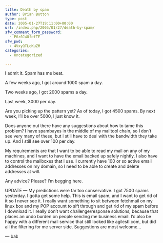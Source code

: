 ```yaml
---
title: Death by spam
author: Brian Button
type: post
date: 2005-01-27T19:11:00+00:00
url: /index.php/2005/01/27/death-by-spam/
sfw_comment_form_password:
  - P0z0J48fefTE
sfw_pwd:
  - 4VxyQTLcKuZM
categories:
  - Uncategorized

---
```

I admit it. Spam has me beat.

A few weeks ago, I got around 1000 spam a day.

Two weeks ago, I got 2000 spams a day.

Last week, 3000 per day.

Are you picking up the pattern yet? As of today, I got 4500 spams. By next week, I&#8217;ll be over 5000, I just know it.

Does anyone out there have any suggestions about how to tame this problem? I have spambayes in the middle of my mailtool chain, so I don&#8217;t see very many of these, but I still have to deal with the bandwidth they take up. And I still see over 100 per day.

My requirements are that I want to be able to read my mail on any of my machines, and I want to have the email backed up safely nightly. I also have to control the mailboxes that I use. I currently have 100 or so active email addresses on my domain, so I need to be able to create and delete addresses at will.

Any advice? Please? I&#8217;m begging here.

UPDATE &mdash; My predictions were far too conservative. I got 7500 spams yesterday. I gotta get some help. This is email spam, and I want to get rid of it so I never see it. I really want something to sit between fetchmail on my linux box and my POP account to sift through and get rid of my spam before I download it. I really don&rsquo;t want challenge/response solutions, because that places an undo burden on people sending me business email. I&rsquo;d also be happy with a different mail service that still looked like agilestl.com, but did all the filtering for me server side. Suggestions are most welcome&hellip;

&#8212; bab